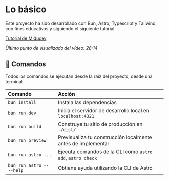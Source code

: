 # Lo básico

Este proyecto ha sido desarrollado con Bun, Astro, Typescript y Tailwind, con fines educativos y siguiendo el siguiente tutorial

[Tutorial de Midudev](https://www.youtube.com/watch?v=HEMvsJTBweY&t=53s)

*Último punto de visualizado del vídeo: 28:14*

## 🧞 Comandos

Todos los comandos se ejecutan desde la raíz del proyecto, desde una terminal:

| Comando                   | Acción                                            |
| :------------------------ | :------------------------------------------------ |
| `bun install`             | Instala las dependencias                           |
| `bun run dev`             | Inicia el servidor de desarrollo local en `localhost:4321` |
| `bun run build`           | Construye tu sitio de producción en `./dist/`      |
| `bun run preview`         | Previsualiza tu construcción localmente antes de implementar |
| `bun run astro ...`       | Ejecuta comandos de la CLI como `astro add`, `astro check` |
| `bun run astro -- --help` | Obtiene ayuda utilizando la CLI de Astro           |

